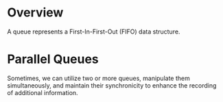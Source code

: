 # Overview
A queue represents a First-In-First-Out (FIFO) data structure.

# Parallel Queues
Sometimes, we can utilize two or more queues, manipulate them simultaneously, and maintain their synchronicity to enhance the recording of additional information.